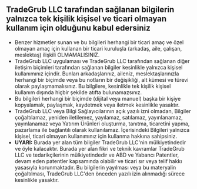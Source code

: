 ## TradeGrub LLC tarafından sağlanan bilgilerin yalnızca tek kişilik kişisel ve ticari olmayan kullanım için olduğunu kabul edersiniz

- Benzer hizmetler sunan ve bu bilgileri herhangi bir ticari amaç ve özel olmayan amaç için kullanan bir ticari kuruluşla (arkadaş, aile, çalışan, meslektaş) ilişkili OLMAMALISINIZ.
- TradeGrub LLC uygulaması ve TradeGrub LLC tarafından sağlanan diğer iletişim biçimleri tarafından sağlanan bilgiler kesinlikle yalnızca kişisel kullanımınız içindir. Bunları arkadaşlarınız, aileniz, meslektaşlarınızla herhangi bir biçimde veya bu notların bir değişikliği, alt kümesi ve türevi olarak paylaşmamalısınız. Bu bilgilere, kesinlikle tek kişilik kişisel kullanım dışında hiçbir şekilde atıfta bulunamazsınız.
- Bu bilgileri herhangi bir biçimde (dijital veya manuel) başka bir kişiye kopyalamak, paylaşmak, kaydetmek veya iletmek kesinlikle yasaktır.
- TradeGrub LLC veya Bilgi Sağlayıcılarının açık yazılı izni olmadan, Bilgiler çoğaltılamaz, yeniden iletilemez, yayılamaz, satılamaz, yayınlanamaz, yayınlanamaz veya Yatırım Ürünleri oluşturma, tanıtma, ticaretini yapma, pazarlama ile bağlantılı olarak kullanılamaz. İçerisindeki Bilgileri yalnızca kişisel, ticari olmayan kullanımınız için kullanma hakkına sahipsiniz.
- **UYARI:** Burada yer alan tüm bilgiler TradeGrub LLC'nin mülkiyetindedir ve öyle kalacaktır. Burada yer alan fikri ve teknik kavramlar TradeGrub LLC ve tedarikçilerinin mülkiyetindedir ve ABD ve Yabancı Patentler, devam eden patentler kapsamında olabilir ve ticari sır veya telif hakkı yasasıyla korunmaktadır. Bu bilgilerin yayılması veya bu materyalin çoğaltılması, TradeGrub LLC'den önceden yazılı izin alınmadığı sürece kesinlikle yasaktır.
